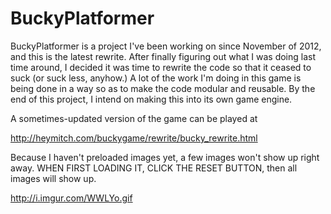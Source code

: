 BuckyPlatformer
===============

BuckyPlatformer is a project I've been working on since November of 2012, and this is the latest rewrite.
After finally figuring out what I was doing last time around, I decided it was time to rewrite the code
so that it ceased to suck (or suck less, anyhow.) A lot of the work I'm doing in this game is being done
in a way so as to make the code modular and reusable. By the end of this project, I intend on making this
into its own game engine.

A sometimes-updated version of the game can be played at

http://heymitch.com/buckygame/rewrite/bucky_rewrite.html

Because I haven't preloaded images yet, a few images won't show up right away.
WHEN FIRST LOADING IT, CLICK THE RESET BUTTON, then all images will show up.

http://i.imgur.com/WWLYo.gif
